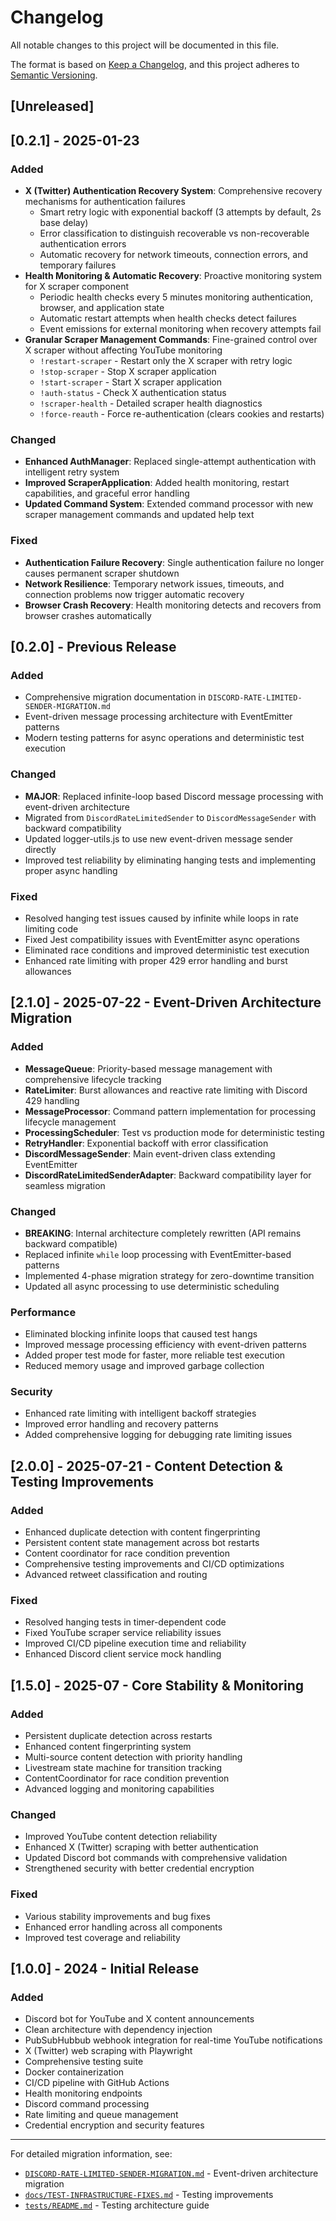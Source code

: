 # Changelog

All notable changes to this project will be documented in this file.

The format is based on [Keep a Changelog](https://keepachangelog.com/en/1.0.0/),
and this project adheres to
[Semantic Versioning](https://semver.org/spec/v2.0.0.html).

## [Unreleased]

## [0.2.1] - 2025-01-23

### Added

- **X (Twitter) Authentication Recovery System**: Comprehensive recovery mechanisms for authentication failures
  - Smart retry logic with exponential backoff (3 attempts by default, 2s base delay)
  - Error classification to distinguish recoverable vs non-recoverable authentication errors
  - Automatic recovery for network timeouts, connection errors, and temporary failures
- **Health Monitoring & Automatic Recovery**: Proactive monitoring system for X scraper component
  - Periodic health checks every 5 minutes monitoring authentication, browser, and application state
  - Automatic restart attempts when health checks detect failures
  - Event emissions for external monitoring when recovery attempts fail
- **Granular Scraper Management Commands**: Fine-grained control over X scraper without affecting YouTube monitoring
  - `!restart-scraper` - Restart only the X scraper with retry logic
  - `!stop-scraper` - Stop X scraper application
  - `!start-scraper` - Start X scraper application
  - `!auth-status` - Check X authentication status
  - `!scraper-health` - Detailed scraper health diagnostics
  - `!force-reauth` - Force re-authentication (clears cookies and restarts)

### Changed

- **Enhanced AuthManager**: Replaced single-attempt authentication with intelligent retry system
- **Improved ScraperApplication**: Added health monitoring, restart capabilities, and graceful error handling
- **Updated Command System**: Extended command processor with new scraper management commands and updated help text

### Fixed

- **Authentication Failure Recovery**: Single authentication failure no longer causes permanent scraper shutdown
- **Network Resilience**: Temporary network issues, timeouts, and connection problems now trigger automatic recovery
- **Browser Crash Recovery**: Health monitoring detects and recovers from browser crashes automatically

## [0.2.0] - Previous Release

### Added

- Comprehensive migration documentation in
  `DISCORD-RATE-LIMITED-SENDER-MIGRATION.md`
- Event-driven message processing architecture with EventEmitter patterns
- Modern testing patterns for async operations and deterministic test execution

### Changed

- **MAJOR**: Replaced infinite-loop based Discord message processing with
  event-driven architecture
- Migrated from `DiscordRateLimitedSender` to `DiscordMessageSender` with
  backward compatibility
- Updated logger-utils.js to use new event-driven message sender directly
- Improved test reliability by eliminating hanging tests and implementing proper
  async handling

### Fixed

- Resolved hanging test issues caused by infinite while loops in rate limiting
  code
- Fixed Jest compatibility issues with EventEmitter async operations
- Eliminated race conditions and improved deterministic test execution
- Enhanced rate limiting with proper 429 error handling and burst allowances

## [2.1.0] - 2025-07-22 - Event-Driven Architecture Migration

### Added

- **MessageQueue**: Priority-based message management with comprehensive
  lifecycle tracking
- **RateLimiter**: Burst allowances and reactive rate limiting with Discord 429
  handling
- **MessageProcessor**: Command pattern implementation for processing lifecycle
  management
- **ProcessingScheduler**: Test vs production mode for deterministic testing
- **RetryHandler**: Exponential backoff with error classification
- **DiscordMessageSender**: Main event-driven class extending EventEmitter
- **DiscordRateLimitedSenderAdapter**: Backward compatibility layer for seamless
  migration

### Changed

- **BREAKING**: Internal architecture completely rewritten (API remains backward
  compatible)
- Replaced infinite `while` loop processing with EventEmitter-based patterns
- Implemented 4-phase migration strategy for zero-downtime transition
- Updated all async processing to use deterministic scheduling

### Performance

- Eliminated blocking infinite loops that caused test hangs
- Improved message processing efficiency with event-driven patterns
- Added proper test mode for faster, more reliable test execution
- Reduced memory usage and improved garbage collection

### Security

- Enhanced rate limiting with intelligent backoff strategies
- Improved error handling and recovery patterns
- Added comprehensive logging for debugging rate limiting issues

## [2.0.0] - 2025-07-21 - Content Detection & Testing Improvements

### Added

- Enhanced duplicate detection with content fingerprinting
- Persistent content state management across bot restarts
- Content coordinator for race condition prevention
- Comprehensive testing improvements and CI/CD optimizations
- Advanced retweet classification and routing

### Fixed

- Resolved hanging tests in timer-dependent code
- Fixed YouTube scraper service reliability issues
- Improved CI/CD pipeline execution time and reliability
- Enhanced Discord client service mock handling

## [1.5.0] - 2025-07 - Core Stability & Monitoring

### Added

- Persistent duplicate detection across restarts
- Enhanced content fingerprinting system
- Multi-source content detection with priority handling
- Livestream state machine for transition tracking
- ContentCoordinator for race condition prevention
- Advanced logging and monitoring capabilities

### Changed

- Improved YouTube content detection reliability
- Enhanced X (Twitter) scraping with better authentication
- Updated Discord bot commands with comprehensive validation
- Strengthened security with better credential encryption

### Fixed

- Various stability improvements and bug fixes
- Enhanced error handling across all components
- Improved test coverage and reliability

## [1.0.0] - 2024 - Initial Release

### Added

- Discord bot for YouTube and X content announcements
- Clean architecture with dependency injection
- PubSubHubbub webhook integration for real-time YouTube notifications
- X (Twitter) web scraping with Playwright
- Comprehensive testing suite
- Docker containerization
- CI/CD pipeline with GitHub Actions
- Health monitoring endpoints
- Discord command processing
- Rate limiting and queue management
- Credential encryption and security features

---

For detailed migration information, see:

- [`DISCORD-RATE-LIMITED-SENDER-MIGRATION.md`](./DISCORD-RATE-LIMITED-SENDER-MIGRATION.md) -
  Event-driven architecture migration
- [`docs/TEST-INFRASTRUCTURE-FIXES.md`](./docs/TEST-INFRASTRUCTURE-FIXES.md) -
  Testing improvements
- [`tests/README.md`](./tests/README.md) - Testing architecture guide
